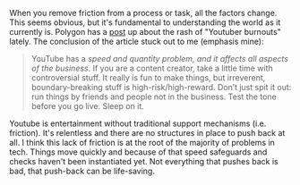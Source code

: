 When you remove friction from a process or task, all the factors change. This seems obvious, but it's fundamental to understanding the world as it currently is. Polygon has a [post](http://www.polygon.com/2017/2/21/14683942/pewdiepie-controversy-youtube-drama) up about the rash of "Youtuber burnouts" lately. The conclusion of the article stuck out to me (emphasis mine):

> YouTube has a *speed and quantity problem, and it affects all aspects of the business*. If you are a content creator, take a little time with controversial stuff. It really is fun to make things, but irreverent, boundary-breaking stuff is high-risk/high-reward. Don’t just spit it out: run things by friends and people not in the business. Test the tone before you go live. Sleep on it.

Youtube is entertainment without traditional support mechanisms (i.e. friction). It's relentless and there are no structures in place to push back at all. I think this lack of friction is at the root of the majority of problems in tech. Things move quickly and because of that speed safeguards and checks haven't been instantiated yet. Not everything that pushes back is bad, that push-back can be life-saving.
